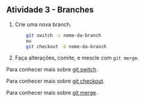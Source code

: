 ## Atividade 3 - Branches
1. Crie uma nova branch.
    ```bash
        git switch -c nome-da-branch
        ou
        git checkout -b nome-da-branch
    ```
 
2. Faça alterações, comite, e mescle com `git merge`.

Para conhecer mais sobre [git switch](https://git-scm.com/docs/git-switch/pt_BR).

Para conhecer mais sobre [git checkout](https://git-scm.com/docs/git-checkout/pt_BR).

Para conhecer mais sobre [git merge](https://git-scm.com/docs/git-merge/pt_BR).